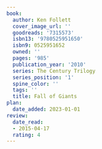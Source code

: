 ```yaml
---
book:
  author: Ken Follett
  cover_image_url: ''
  goodreads: '7315573'
  isbn13: '9780525951650'
  isbn9: 0525951652
  owned: ''
  pages: '985'
  publication_year: '2010'
  series: The Century Trilogy
  series_position: '1'
  spine_color: ''
  tags: ''
  title: Fall of Giants
plan:
  date_added: 2023-01-01
review:
  date_read:
  - 2015-04-17
  rating: 4
---
```

